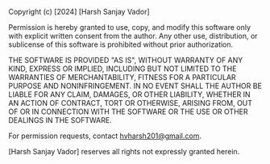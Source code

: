 Copyright (c) [2024] [Harsh Sanjay Vador]

Permission is hereby granted to use, copy, and modify this software only with explicit written consent from the author. Any other use, distribution, or sublicense of this software is prohibited without prior authorization.

THE SOFTWARE IS PROVIDED "AS IS", WITHOUT WARRANTY OF ANY KIND, EXPRESS OR
IMPLIED, INCLUDING BUT NOT LIMITED TO THE WARRANTIES OF MERCHANTABILITY,
FITNESS FOR A PARTICULAR PURPOSE AND NONINFRINGEMENT. IN NO EVENT SHALL THE
AUTHOR BE LIABLE FOR ANY CLAIM, DAMAGES, OR OTHER LIABILITY, WHETHER IN AN ACTION OF CONTRACT, TORT OR OTHERWISE, ARISING FROM, OUT OF OR IN CONNECTION WITH THE SOFTWARE OR THE USE OR OTHER DEALINGS IN THE SOFTWARE.

For permission requests, contact hvharsh201@gmail.com.

[Harsh Sanjay Vador] reserves all rights not expressly granted herein.
